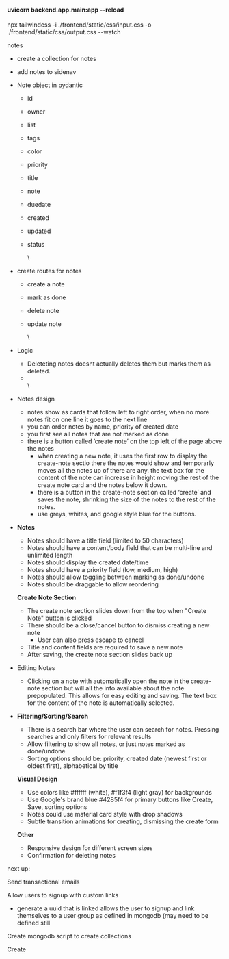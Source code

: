 #### uvicorn backend.app.main:app --reload

npx tailwindcss -i ./frontend/static/css/input.css -o ./frontend/static/css/output.css --watch



notes

* create a collection for notes
* add notes to sidenav
* Note object in pydantic
  * id
  * owner
  * list
  * tags
  * color
  * priority
  * title
  * note
  * duedate
  * created
  * updated
  * status

    \
* create routes for notes
  * create a note
  * mark as done
  * delete note
  * update note

    \
* Logic
  * Deleteting notes doesnt actually deletes them but marks them as deleted. 
  * \
    \
* Notes design
  * notes show as cards that follow left to right order, when no more notes fit on one line it goes to the next line
  * you can order notes by name, priority of created date
  * you first see all notes that are not marked as done
  * there is a button called ‘create note’ on the top left of the page above the notes
    * when creating a new note, it uses the first row to display the create-note sectio there the notes would show and temporarly moves all the notes up of there are any. the text box for the content of the note can increase in height moving the rest of the create note card and the notes below it down.
    * there is a button in the create-note section called ‘create’ and saves the note, shrinking the size of the notes to the rest of the notes.
    * use greys, whites, and google style blue for the buttons.
* **Notes**
  * Notes should have a title field (limited to 50 characters)
  * Notes should have a content/body field that can be multi-line and unlimited length
  * Notes should display the created date/time
  * Notes should have a priority field (low, medium, high)
  * Notes should allow toggling between marking as done/undone
  * Notes should be draggable to allow reordering

  **Create Note Section**
  * The create note section slides down from the top when "Create Note" button is clicked
  * There should be a close/cancel button to dismiss creating a new note
    * User can also press escape to cancel
  * Title and content fields are required to save a new note
  * After saving, the create note section slides back up
* Editing Notes
  * Clicking on a note with automatically open the note in the create-note section but will all the info available about the note prepopulated. This allows for easy editing and saving. The text box for the content of the note is automatically selected.
* **Filtering/Sorting/Search**
  * There is a search bar where the user can search for notes. Pressing searches and only filters for relevant results
  * Allow filtering to show all notes, or just notes marked as done/undone
  * Sorting options should be: priority, created date (newest first or oldest first), alphabetical by title

  **Visual Design**
  * Use colors like #ffffff (white), #f1f3f4 (light gray) for backgrounds
  * Use Google's brand blue #4285f4 for primary buttons like Create, Save, sorting options
  * Notes could use material card style with drop shadows
  * Subtle transition animations for creating, dismissing the create form

  **Other**
  * Responsive design for different screen sizes
  * Confirmation for deleting notes


next up:


Send transactional emails

Allow users to signup with custom links

* generate a uuid that is linked allows the user to signup and link themselves to a user group as defined in mongodb (may need to be defined still

Create mongodb script to create collections

Create


